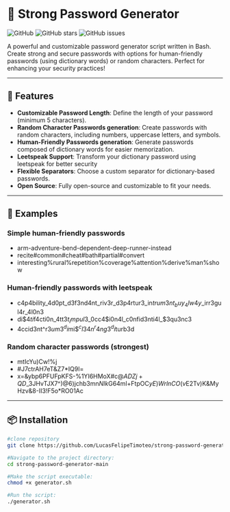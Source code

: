 # 🔐 Strong Password Generator

![GitHub](https://img.shields.io/github/license/LucasFelipeTimoteo/strong-password-generator)
![GitHub stars](https://img.shields.io/github/stars/LucasFelipeTimoteo/strong-password-generator?style=social)
![GitHub issues](https://img.shields.io/github/issues/LucasFelipeTimoteo/strong-password-generator)

A powerful and customizable password generator script written in Bash. Create strong and secure passwords with options for human-friendly passwords (using dictionary words) or random characters. Perfect for enhancing your security practices!

---

## 🚀 Features

- **Customizable Password Length**: Define the length of your password (minimum 5 characters).
- **Random Character Passwords generation**: Create passwords with random characters, including numbers, uppercase letters, and symbols.
- **Human-Friendly Passwords generation**: Generate passwords composed of dictionary words for easier memorization. 
- **Leetspeak Support**: Transform your dictionary password using leetspeak for better security
- **Flexible Separators**: Choose a custom separator for dictionary-based passwords.
- **Open Source**: Fully open-source and customizable to fit your needs.

---
## 📝 Examples

### Simple human-friendly passwords
  - arm-adventure-bend-dependent-deep-runner-instead
  - recite#common#cheat#bath#partial#convert
  - interesting%rural%repetition%coverage%attention%derive%man%show

### Human-friendly passwords with leetspeak
  - c4p4bility_4d0pt_d3f3nd4nt_riv3r_d3p4rtur3_in$trum3nt_buy_4lw4y$_irr3gul4r_4l0n3
  - di$$4ti$f4cti0n_4tt3$t_impul$3_0cc4$i0n4l_c0nfid3nti4l_$3qu3nc3
  - 4ccid3nt^r3$um3^di$mi$$^cl34n^r4ng3^di$turb3d

### Random character passwords (strongest)
  - mtIcYu)Cw!%j
  - #J7ctrAH7eT&Z7*IQ9l=
  - x=&ybp6PFUFpKFS-%1YI6HMoX#c@$ADZj+QD$_3JHvTJX7^)@6)jchb3mn$Nlk$G64ml+FtpOC$yE)WrlnCO(v$E2Tv)K&MyHzv&8-II3!F5o*RO01Ac
---

## 📦 Installation

```bash
#clone repository
git clone https://github.com/LucasFelipeTimoteo/strong-password-generator.git

#Navigate to the project directory:
cd strong-password-generator-main

#Make the script executable:
chmod +x generator.sh

#Run the script:
./generator.sh
